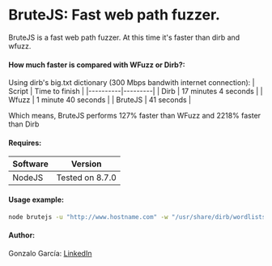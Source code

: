 # BruteJS: Fast web path fuzzer.

BruteJS is a fast web path fuzzer. At this time it's faster than dirb and wfuzz.
#### How much faster is compared with WFuzz or Dirb?:
Using dirb's big.txt dictionary (300 Mbps bandwith internet connection):
| Script | Time to finish |
|----------|---------|
| Dirb   |  17 minutes 4 seconds   |
| Wfuzz   | 1 minute 40 seconds   |
| BruteJS   | 41 seconds   |

Which means, BruteJS performs 127% faster than WFuzz and 2218% faster than Dirb

#### Requires:
| Software | Version |
|----------|---------|
| NodeJS   | Tested on 8.7.0   |

#### Usage example:

```sh
node brutejs -u "http://www.hostname.com" -w "/usr/share/dirb/wordlists/common.txt" -r 300
```

#### Author:
Gonzalo García: [LinkedIn](https://www.linkedin.com/in/gongl556/)